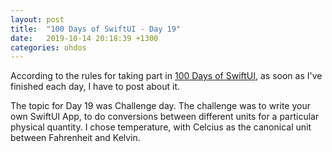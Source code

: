 ```yaml
---
layout: post
title:  "100 Days of SwiftUI - Day 19"
date:   2019-10-14 20:18:39 +1300
categories: ohdos
---
```

According to the rules for taking part in [100 Days of SwiftUI](https://www.hackingwithswift.com/100/swiftui), as soon as I've finished each day, I have to post about it.

The topic for Day 19 was Challenge day. The challenge was to write your own SwiftUI App, to do conversions between different units for a particular physical quantity. I chose temperature, with Celcius as the canonical unit between Fahrenheit and Kelvin.
